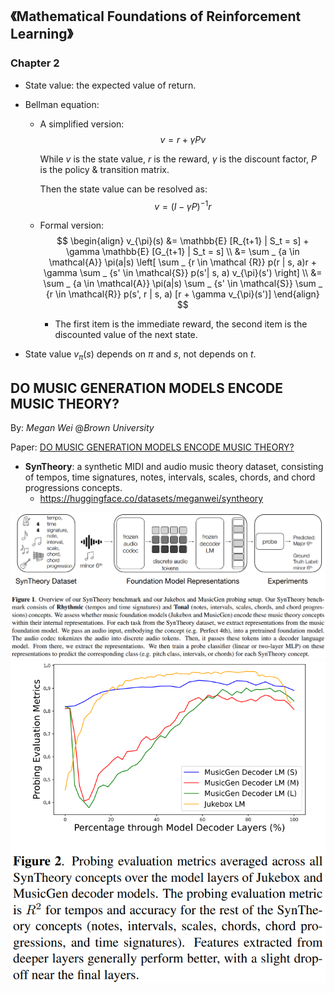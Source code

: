 

## 《Mathematical Foundations of Reinforcement Learning》

### Chapter 2

* State value: the expected value of return.

* Bellman equation:

  * A simplified version:
    $$
    v = r + \gamma P v
    $$

    While $v$ is the state value, $r$ is the reward, $\gamma$ is the discount factor, $P$ is the policy & transition matrix.

    Then the state value can be resolved as:
    $$
    v = (I - \gamma P)^{-1} r
    $$

  * Formal version:
    $$
    \begin{align}
    v_{\pi}(s) &= \mathbb{E} [R_{t+1} | S_t = s] + \gamma \mathbb{E} [G_{t+1} | S_t = s] \\
    &= \sum _ {a \in \mathcal{A}} \pi(a|s) \left[ \sum _ {r \in \mathcal {R}} p(r | s, a)r + \gamma \sum _ {s' \in \mathcal{S}} p(s'| s, a) v_{\pi}(s') \right] \\
    &= \sum _ {a \in \mathcal{A}} \pi(a|s) \sum _ {s' \in \mathcal{S}} \sum _ {r \in \mathcal{R}} p(s', r | s, a) [r + \gamma v_{\pi}(s')]
    \end{align}
    $$

    * The first item is the immediate reward, the second item is the discounted value of the next state.

* State value $v_{\pi}(s)$ depends on $\pi$ and $s$, not depends on $t$.


## DO MUSIC GENERATION MODELS ENCODE MUSIC THEORY?

By: *Megan Wei* @*Brown University*

Paper: [DO MUSIC GENERATION MODELS ENCODE MUSIC THEORY?](https://arxiv.org/pdf/2410.00872)

* **SynTheory**: a synthetic MIDI and audio music theory dataset, consisting of tempos, time signatures, notes, intervals, scales, chords, and chord progressions concepts.
  * https://huggingface.co/datasets/meganwei/syntheory

![](assets/arxiv2410.00872-figure1.png)
![](assets/arxiv2410.00872-figure2.png)

